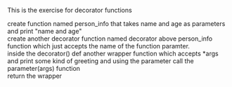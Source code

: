 This is the exercise for decorator functions <br>

create  function named person_info that takes name and age as parameters and print "name and age" <br>
create another decorator function named decorator above person_info function which just accepts the name of the function paramter. <br>
inside the decorator() def another wrapper function which accepts *args and print some kind of greeting and using the parameter call the parameter(args) function <br>
return the wrapper 